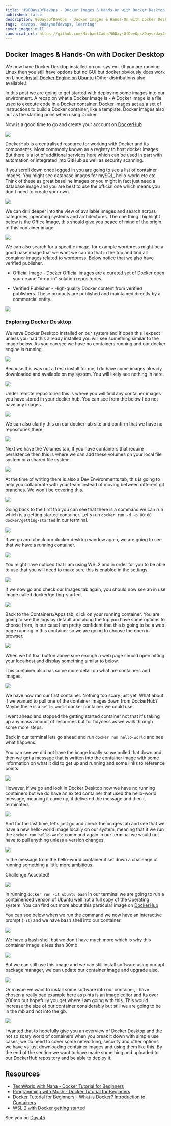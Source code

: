```yaml
---
title: "#90DaysOfDevOps - Docker Images & Hands-On with Docker Desktop - Day 44"
published: false
description: 90DaysOfDevOps - Docker Images & Hands-On with Docker Desktop
tags: 'devops, 90daysofdevops, learning'
cover_image: null
canonical_url: https://github.com/MichaelCade/90DaysOfDevOps/Days/day44.md 
---
```

## Docker Images & Hands-On with Docker Desktop

We now have Docker Desktop installed on our system. (If you are running Linux then you still have options but no GUI but docker obviously does work on Linux.)[Install Docker Engine on Ubuntu](https://docs.docker.com/engine/install/ubuntu/) (Other distributions also available.)

In this post we are going to get started with deploying some images into our environment. A recap on what a Docker Image is - A Docker image is a file used to execute code in a Docker container. Docker images act as a set of instructions to build a Docker container, like a template. Docker images also act as the starting point when using Docker.

Now is a good time to go and create your account on [DockerHub](https://hub.docker.com/) 

![](Images/Day44_Containers1.png)

DockerHub is a centralised resource for working with Docker and its components. Most commonly known as a registry to host docker images. But there is a lot of additional services here which can be used in part with automation or integrated into GitHub as well as security scanning.

If you scroll down once logged in you are going to see a list of container images, You might see database images for mySQL, hello-world etc etc. Think of these as great baseline images or you might in fact just need a database image and you are best to use the official one which means you don't need to create your own. 

![](Images/Day44_Containers2.png)

We can drill deeper into the view of available images and search across categories, operating systems and architectures. The one thing I highlight below is the Office Image, this should give you peace of mind of the origin of this container image.  

![](Images/Day44_Containers3.png)

We can also search for a specific image, for example wordpress might be a good base image that we want we can do that in the top and find all container images related to wordpress. Below notice that we also have verified publisher. 

- Official Image - Docker Official images are a curated set of Docker open source and "drop-in" solution repositories. 

- Verified Publisher - High-quality Docker content from verified publishers. These products are published and maintained directly by a commercial entity. 

![](Images/Day44_Containers4.png)

### Exploring Docker Desktop 

We have Docker Desktop installed on our system and if open this I expect unless you had this already installed you will see something similar to the image below. As you can see we have no containers running and our docker engine is running. 

![](Images/Day44_Containers5.png)

Because this was not a fresh install for me, I do have some images already downloaded and available on my system. You will likely see nothing in here. 

![](Images/Day44_Containers6.png)

Under remote repositories this is where you will find any container images you have stored in your docker hub. You can see from the below I do not have any images. 

![](Images/Day44_Containers7.png)

We can also clarify this on our dockerhub site and confirm that we have no repositories there.

![](Images/Day44_Containers8.png)

Next we have the Volumes tab, If you have containers that require persistence then this is where we can add these volumes on your local file system or a shared file system. 

![](Images/Day44_Containers9.png)

At the time of writing there is also a Dev Environments tab, this is going to help you collaborate with your team instead of moving between different git branches. We won't be covering this. 

![](Images/Day44_Containers10.png)

Going back to the first tab you can see that there is a command we can run which is a getting started container. Let's run `docker run -d -p 80:80 docker/getting-started` in our terminal. 

![](Images/Day44_Containers11.png)

If we go and check our docker desktop window again, we are going to see that we have a running container. 

![](Images/Day44_Containers12.png)

You might have noticed that I am using WSL2 and in order for you to be able to use that you will need to make sure this is enabled in the settings. 

![](Images/Day44_Containers13.png)

If we now go and check our Images tab again, you should now see an in use image called docker/getting-started. 

![](Images/Day44_Containers14.png)

Back to the Containers/Apps tab, click on your running container. You are going to see the logs by default and along the top you have some options to choose from, in our case I am pretty confident that this is going to be a web page running in this container so we are going to choose the open in browser. 

![](Images/Day44_Containers15.png)

When we hit that button above sure enough a web page should open hitting your localhost and display something similar to below. 

This container also has some more detail on what are containers and images. 

![](Images/Day44_Containers16.png)

We have now ran our first container. Nothing too scary just yet. What about if we wanted to pull one of the container images down from DockerHub? Maybe there is a `hello world` docker container we could use. 

I went ahead and stopped the getting started container not that it's taking up any mass amount of resources but for tidyness as we walk through some more steps. 

Back in our terminal lets go ahead and run `docker run hello-world` and see what happens. 

You can see we did not have the image locally so we pulled that down and then we got a message that is written into the container image with some information on what it did to get up and running and some links to reference points. 

![](Images/Day44_Containers17.png)

However, if we go and look in Docker Desktop now we have no running containers but we do have an exited container that used the hello-world message, meaning it came up, it delivered the message and then it terminated. 

![](Images/Day44_Containers18.png)

And for the last time, let's just go and check the images tab and see that we have a new hello-world image locally on our system, meaning that if we run the `docker run hello-world` command again in our terminal we would not have to pull anything unless a version changes. 

![](Images/Day44_Containers19.png)

In the message from the hello-world container it set down a challenge of running something a little more ambitious. 

Challenge Accepted!

![](Images/Day44_Containers20.png)

In running `docker run -it ubuntu bash` in our terminal we are going to run a containerised version of Ubuntu well not a full copy of the Operating system. You can find out more about this particular image on [DockerHub](https://hub.docker.com/_/ubuntu)

You can see below when we run the command we now have an interactive prompt (`-it`) and we have bash shell into our container. 

![](Images/Day44_Containers21.png)

We have a bash shell but we don't have much more which is why this container image is less than 30mb. 

![](Images/Day44_Containers22.png)

But we can still use this image and we can still install software using our apt package manager, we can update our container image and upgrade also. 

![](Images/Day44_Containers23.png)

Or maybe we want to install some software into our container, I have chosen a really bad example here as pinta is an image editor and its over 200mb but hopefully you get where I am going with this. This would increase the size of our container considerably but still we are going to be in the mb and not into the gb. 

![](Images/Day44_Containers24.png)

I wanted that to hopefully give you an overview of Docker Desktop and the not so scary world of containers when you break it down with simple use cases, we do need to cover some networking, security and other options we have vs just downloading container images and using them like this. By the end of the section we want to have made something and uploaded to our DockerHub repository and be able to deploy it. 

## Resources 

- [TechWorld with Nana - Docker Tutorial for Beginners](https://www.youtube.com/watch?v=3c-iBn73dDE)
- [Programming with Mosh - Docker Tutorial for Beginners](https://www.youtube.com/watch?v=pTFZFxd4hOI)
- [Docker Tutorial for Beginners - What is Docker? Introduction to Containers](https://www.youtube.com/watch?v=17Bl31rlnRM&list=WL&index=128&t=61s)
- [WSL 2 with Docker getting started](https://www.youtube.com/watch?v=5RQbdMn04Oc)

See you on [Day 45](day45.md) 